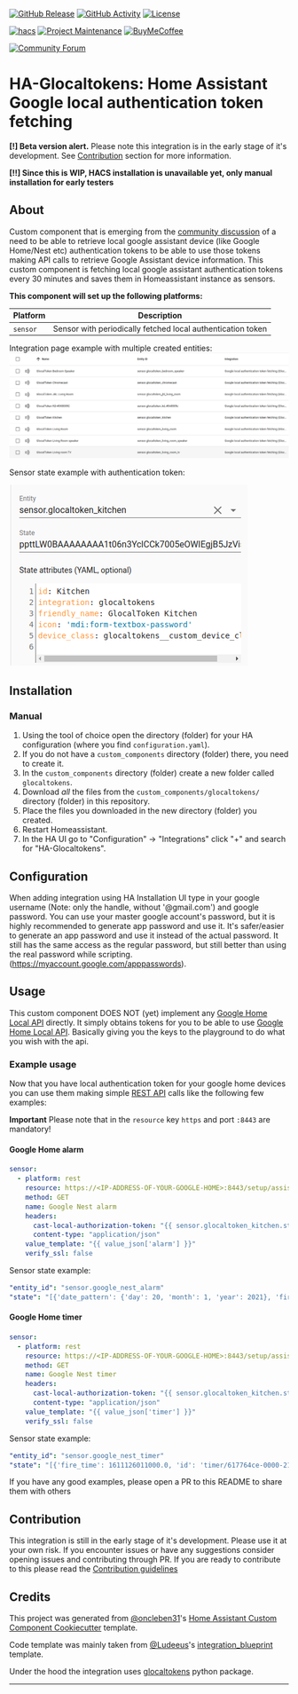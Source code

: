 [![GitHub Release][releases-shield]][releases]
[![GitHub Activity][commits-shield]][commits]
[![License][license-shield]][license]

[![hacs][hacsbadge]][hacs]
[![Project Maintenance][maintenance-shield]][user_profile]
[![BuyMeCoffee][buymecoffeebadge]][buymecoffee]

[![Community Forum][forum-shield]][forum]

# HA-Glocaltokens: Home Assistant Google local authentication token fetching

**[!] Beta version alert.**
Please note this integration is in the early stage of it's development. See
[Contribution](#Contribution) section for more information.

**[!!] Since this is WIP, HACS installation is unavailable yet, only manual installation for early testers**

## About

Custom component that is emerging from the [community discussion](https://community.home-assistant.io/t/solution-to-track-your-google-home-alarms-and-timers-and-trigger-different-home-assistant-events/61534/74) of a need to be able to retrieve local google assistant device (like Google Home/Nest etc) authentication tokens to be able to use those tokens making API calls to retrieve Google Assistant device information.
This custom component is fetching local google assistant authentication tokens
every 30 minutes and saves them in Homeassistant instance as sensors.

**This component will set up the following platforms:**

| Platform | Description                                                 |
| -------- | ----------------------------------------------------------- |
| `sensor` | Sensor with periodically fetched local authentication token |

Integration page example with multiple created entities:
![example1][exampleimg1]

Sensor state example with authentication token:

![example2][exampleimg2]

## Installation

<!-- ### HACS -->
<!--  -->
<!-- The easiest way to add this to your Homeassistant installation is using [HACS](https://hacs.xyz/). -->
<!--  -->
<!-- In the HA UI go to "Configuration" -> "Integrations" click "+" and search for "HA-Glocaltokens". -->
<!--  -->
<!-- It's recommended to restart Homeassistant directly after the installation without any change to the Configuration. -->
<!-- Homeassistant will install the dependencies during the next reboot. -->

### Manual

1. Using the tool of choice open the directory (folder) for your HA configuration (where you find `configuration.yaml`).
2. If you do not have a `custom_components` directory (folder) there, you need to create it.
3. In the `custom_components` directory (folder) create a new folder called
   `glocaltokens`.
4. Download _all_ the files from the `custom_components/glocaltokens/` directory (folder) in this repository.
5. Place the files you downloaded in the new directory (folder) you created.
6. Restart Homeassistant.
7. In the HA UI go to "Configuration" -> "Integrations" click "+" and search for "HA-Glocaltokens".

## Configuration

When adding integration using HA Installation UI type in your google username
(Note: only the handle, without '@gmail.com') and google password. You can use
your master google account's password, but it is highly recommended to generate
app password and use it. It's safer/easier to generate an app password and use it instead of the actual password. It still has the same access as the regular password, but still better than using the real password while scripting. (https://myaccount.google.com/apppasswords).

## Usage

This custom component DOES NOT (yet) implement any [Google Home Local API](https://rithvikvibhu.github.io/GHLocalApi) directly. It simply obtains tokens for you to be able to use [Google Home Local API](https://rithvikvibhu.github.io/GHLocalApi). Basically giving you the keys to the playground to do what you wish with the api.

### Example usage

Now that you have local authentication token for your google home devices you
can use them making simple [REST API](https://www.home-assistant.io/integrations/rest/) calls like the following few examples:

**Important**
Please note that in the `resource` key `https` and port `:8443` are mandatory!

#### Google Home alarm

```yaml
sensor:
  - platform: rest
    resource: https://<IP-ADDRESS-OF-YOUR-GOOGLE-HOME>:8443/setup/assistant/alarms
    method: GET
    name: Google Nest alarm
    headers:
      cast-local-authorization-token: "{{ sensor.glocaltoken_kitchen.state }}"
      content-type: "application/json"
    value_template: "{{ value_json['alarm'] }}"
    verify_ssl: false
```

Sensor state example:

```yaml
"entity_id": "sensor.google_nest_alarm"
"state": "[{'date_pattern': {'day': 20, 'month': 1, 'year': 2021}, 'fire_time': 1611126007000.0, 'id': 'alarm/606fa170-0000-27c9-9f87-089e0823c38c', 'status': 1, 'time_pattern': {'hour': 8, 'minute': 0, 'second': 7}}]"
```

#### Google Home timer

```yaml
sensor:
  - platform: rest
    resource: https://<IP-ADDRESS-OF-YOUR-GOOGLE-HOME>:8443/setup/assistant/alarms
    method: GET
    name: Google Nest timer
    headers:
      cast-local-authorization-token: "{{ sensor.glocaltoken_kitchen.state }}"
      content-type: "application/json"
    value_template: "{{ value_json['timer'] }}"
    verify_ssl: false
```

Sensor state example:

```yaml
"entity_id": "sensor.google_nest_timer"
"state": "[{'fire_time': 1611126011000.0, 'id': 'timer/617764ce-0000-2170-8ab3-2405887a817c', 'original_duration': 69062000.0, 'status': 1}]"
```

If you have any good examples, please open a PR to this README to share them with others

## Contribution

This integration is still in the early stage of it's development. Please use it
at your own risk. If you encounter issues or have any suggestions consider
opening issues and contributing through PR. If you are ready to contribute to this please read the [Contribution guidelines](CONTRIBUTING.md)

## Credits

This project was generated from [@oncleben31](https://github.com/oncleben31)'s [Home Assistant Custom Component Cookiecutter](https://github.com/oncleben31/cookiecutter-homeassistant-custom-component) template.

Code template was mainly taken from [@Ludeeus](https://github.com/ludeeus)'s [integration_blueprint][integration_blueprint] template.

Under the hood the integration uses [glocaltokens](https://github.com/leikoilja/glocaltokens) python package.

---

[integration_blueprint]: https://github.com/custom-components/integration_blueprint
[buymecoffee]: https://www.buymeacoffee.com/leikoilja
[buymecoffeebadge]: https://img.shields.io/badge/buy%20me%20a%20coffee-donate-yellow.svg?style=for-the-badge
[commits-shield]: https://img.shields.io/github/commit-activity/y/leikoilja/ha-glocaltokens.svg?style=for-the-badge
[commits]: https://github.com/leikoilja/ha-glocaltokens/commits/main
[hacs]: https://hacs.xyz
[hacsbadge]: https://img.shields.io/badge/HACS-Custom-orange.svg?style=for-the-badge
[exampleimg1]: example1.png
[exampleimg2]: example2.png
[forum-shield]: https://img.shields.io/badge/community-forum-brightgreen.svg?style=for-the-badge
[forum]: https://community.home-assistant.io/
[license]: https://github.com/leikoilja/ha-glocaltokens/blob/main/LICENSE
[license-shield]: https://img.shields.io/github/license/leikoilja/ha-glocaltokens.svg?style=for-the-badge
[maintenance-shield]: https://img.shields.io/badge/maintainer-%40leikoilja-blue.svg?style=for-the-badge
[releases-shield]: https://img.shields.io/github/release/leikoilja/ha-glocaltokens.svg?style=for-the-badge
[releases]: https://github.com/leikoilja/ha-glocaltokens/releases
[user_profile]: https://github.com/leikoilja
